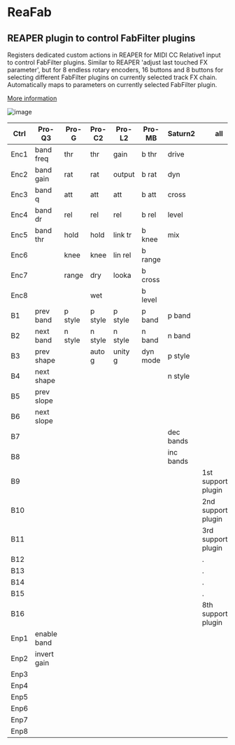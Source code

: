# ReaFab
## REAPER plugin to control FabFilter plugins
Registers dedicated custom actions in REAPER for MIDI CC Relative1 input to control FabFilter plugins. Similar to REAPER 'adjust last touched FX parameter', but for 8 endless rotary encoders, 16 buttons and 8 buttons for selecting different FabFilter plugins on currently selected track FX chain. Automatically maps to parameters on currently selected FabFilter plugin.

[More information](https://forum.cockos.com/showthread.php?t=261330)

![image](https://i.imgur.com/vR1ljy8.gif)

| Ctrl | Pro-Q3     | Pro-G   | Pro-C2  | Pro-L2| Pro-MB  | Saturn2 | all |
|------|----        |---      |----     |----   |----     |-----    | --- |
| Enc1 | band freq  | thr     | thr     |gain   |b thr    |drive    |
| Enc2 | band gain  | rat     | rat     |output |b rat    |dyn      |
| Enc3 | band q     | att     | att     |att    |b att    |cross    |
| Enc4 | band dr    | rel     | rel     |rel    |b rel    |level    |
| Enc5 | band thr   | hold    | hold    |link tr|b knee   |mix      |
| Enc6 |            | knee    | knee    |lin rel|b range  |         |
| Enc7 |            | range   | dry     |looka  |b cross  |         |
| Enc8 |            |         | wet     |       |b level  |         |
| B1   | prev band  | p style | p style |p style|p band   |p band   |
| B2   | next band  | n style | n style |n style|n band   |n band   |
| B3   | prev shape |         | auto g  |unity g|dyn mode |p style  |
| B4   | next shape |         |         |       |         |n style  |
| B5   | prev slope |         |         |       |         |         |
| B6   | next slope |         |         |       |         |         |
| B7   |            |         |         |       |         |dec bands|
| B8   |            |         |         |       |         |inc bands|
| B9   |            |         |         |       |         |         |1st supported plugin
| B10  |            |         |         |       |         |         |2nd supported plugin
| B11  |            |         |         |       |         |         |3rd supported plugin
| B12  |            |         |         |       |         |         | . 
| B13  |            |         |         |       |         |         | . 
| B14  |            |         |         |       |         |         | . 
| B15  |            |         |         |       |         |         | . 
| B16  |            |         |         |       |         |         |8th supported plugin
| Enp1 | enable band |   |    |    |         |
| Enp2 | invert gain    |   |    |    |         |
| Enp3 |            |   |    |    |         |
| Enp4 |            |   |    |    |         |
| Enp5 |            |   |    |    |         |
| Enp6 |            |   |    |    |         |
| Enp7 |            |   |    |    |         |
| Enp8 |            |   |    |    |         |
